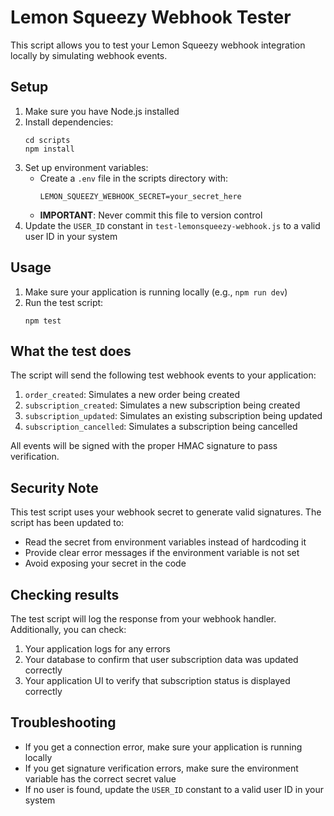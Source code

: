 # Lemon Squeezy Webhook Tester

This script allows you to test your Lemon Squeezy webhook integration locally by simulating webhook events.

## Setup

1. Make sure you have Node.js installed
2. Install dependencies:
   ```
   cd scripts
   npm install
   ```
3. Set up environment variables:
   - Create a `.env` file in the scripts directory with:
     ```
     LEMON_SQUEEZY_WEBHOOK_SECRET=your_secret_here
     ```
   - **IMPORTANT**: Never commit this file to version control
4. Update the `USER_ID` constant in `test-lemonsqueezy-webhook.js` to a valid user ID in your system

## Usage

1. Make sure your application is running locally (e.g., `npm run dev`)
2. Run the test script:
   ```
   npm test
   ```

## What the test does

The script will send the following test webhook events to your application:

1. `order_created`: Simulates a new order being created
2. `subscription_created`: Simulates a new subscription being created
3. `subscription_updated`: Simulates an existing subscription being updated
4. `subscription_cancelled`: Simulates a subscription being cancelled

All events will be signed with the proper HMAC signature to pass verification.

## Security Note

This test script uses your webhook secret to generate valid signatures. The script has been updated to:
- Read the secret from environment variables instead of hardcoding it
- Provide clear error messages if the environment variable is not set
- Avoid exposing your secret in the code

## Checking results

The test script will log the response from your webhook handler. Additionally, you can check:

1. Your application logs for any errors
2. Your database to confirm that user subscription data was updated correctly
3. Your application UI to verify that subscription status is displayed correctly

## Troubleshooting

- If you get a connection error, make sure your application is running locally
- If you get signature verification errors, make sure the environment variable has the correct secret value
- If no user is found, update the `USER_ID` constant to a valid user ID in your system 